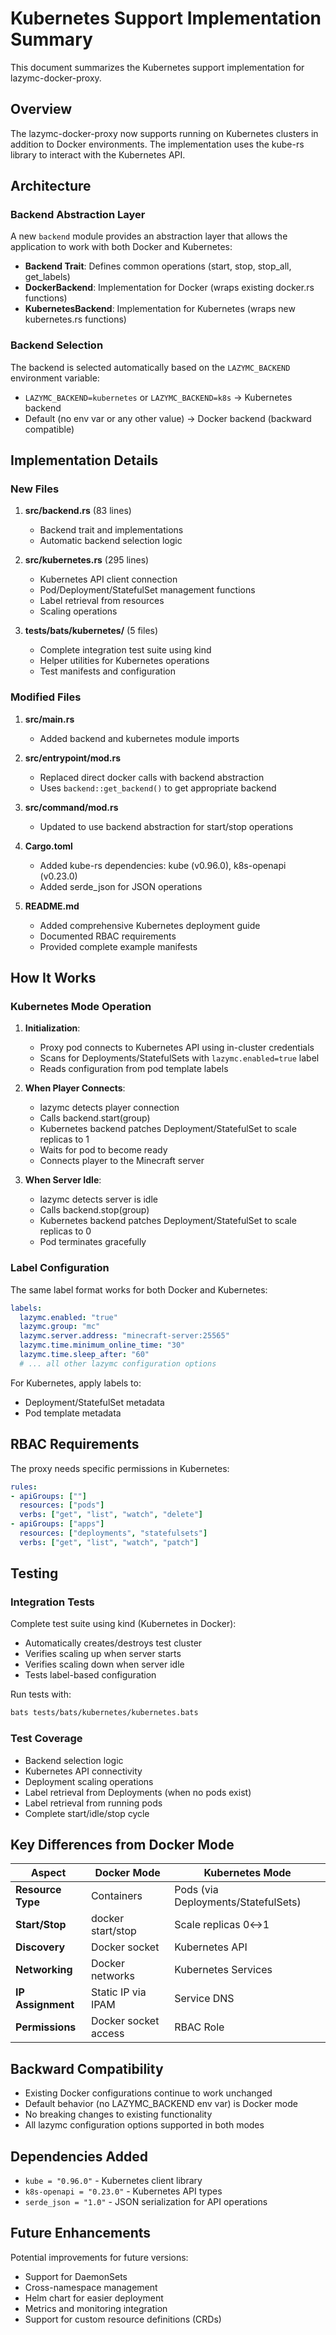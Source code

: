 # Kubernetes Support Implementation Summary

This document summarizes the Kubernetes support implementation for lazymc-docker-proxy.

## Overview

The lazymc-docker-proxy now supports running on Kubernetes clusters in addition to Docker environments. The implementation uses the kube-rs library to interact with the Kubernetes API.

## Architecture

### Backend Abstraction Layer

A new `backend` module provides an abstraction layer that allows the application to work with both Docker and Kubernetes:

- **Backend Trait**: Defines common operations (start, stop, stop_all, get_labels)
- **DockerBackend**: Implementation for Docker (wraps existing docker.rs functions)
- **KubernetesBackend**: Implementation for Kubernetes (wraps new kubernetes.rs functions)

### Backend Selection

The backend is selected automatically based on the `LAZYMC_BACKEND` environment variable:
- `LAZYMC_BACKEND=kubernetes` or `LAZYMC_BACKEND=k8s` → Kubernetes backend
- Default (no env var or any other value) → Docker backend (backward compatible)

## Implementation Details

### New Files

1. **src/backend.rs** (83 lines)
   - Backend trait and implementations
   - Automatic backend selection logic

2. **src/kubernetes.rs** (295 lines)
   - Kubernetes API client connection
   - Pod/Deployment/StatefulSet management functions
   - Label retrieval from resources
   - Scaling operations

3. **tests/bats/kubernetes/** (5 files)
   - Complete integration test suite using kind
   - Helper utilities for Kubernetes operations
   - Test manifests and configuration

### Modified Files

1. **src/main.rs**
   - Added backend and kubernetes module imports

2. **src/entrypoint/mod.rs**
   - Replaced direct docker calls with backend abstraction
   - Uses `backend::get_backend()` to get appropriate backend

3. **src/command/mod.rs**
   - Updated to use backend abstraction for start/stop operations

4. **Cargo.toml**
   - Added kube-rs dependencies: kube (v0.96.0), k8s-openapi (v0.23.0)
   - Added serde_json for JSON operations

5. **README.md**
   - Added comprehensive Kubernetes deployment guide
   - Documented RBAC requirements
   - Provided complete example manifests

## How It Works

### Kubernetes Mode Operation

1. **Initialization**:
   - Proxy pod connects to Kubernetes API using in-cluster credentials
   - Scans for Deployments/StatefulSets with `lazymc.enabled=true` label
   - Reads configuration from pod template labels

2. **When Player Connects**:
   - lazymc detects player connection
   - Calls backend.start(group)
   - Kubernetes backend patches Deployment/StatefulSet to scale replicas to 1
   - Waits for pod to become ready
   - Connects player to the Minecraft server

3. **When Server Idle**:
   - lazymc detects server is idle
   - Calls backend.stop(group)
   - Kubernetes backend patches Deployment/StatefulSet to scale replicas to 0
   - Pod terminates gracefully

### Label Configuration

The same label format works for both Docker and Kubernetes:

```yaml
labels:
  lazymc.enabled: "true"
  lazymc.group: "mc"
  lazymc.server.address: "minecraft-server:25565"
  lazymc.time.minimum_online_time: "30"
  lazymc.time.sleep_after: "60"
  # ... all other lazymc configuration options
```

For Kubernetes, apply labels to:
- Deployment/StatefulSet metadata
- Pod template metadata

## RBAC Requirements

The proxy needs specific permissions in Kubernetes:

```yaml
rules:
- apiGroups: [""]
  resources: ["pods"]
  verbs: ["get", "list", "watch", "delete"]
- apiGroups: ["apps"]
  resources: ["deployments", "statefulsets"]
  verbs: ["get", "list", "watch", "patch"]
```

## Testing

### Integration Tests

Complete test suite using kind (Kubernetes in Docker):
- Automatically creates/destroys test cluster
- Verifies scaling up when server starts
- Verifies scaling down when server idle
- Tests label-based configuration

Run tests with:
```bash
bats tests/bats/kubernetes/kubernetes.bats
```

### Test Coverage

- Backend selection logic
- Kubernetes API connectivity
- Deployment scaling operations
- Label retrieval from Deployments (when no pods exist)
- Label retrieval from running pods
- Complete start/idle/stop cycle

## Key Differences from Docker Mode

| Aspect | Docker Mode | Kubernetes Mode |
|--------|-------------|-----------------|
| **Resource Type** | Containers | Pods (via Deployments/StatefulSets) |
| **Start/Stop** | docker start/stop | Scale replicas 0↔1 |
| **Discovery** | Docker socket | Kubernetes API |
| **Networking** | Docker networks | Kubernetes Services |
| **IP Assignment** | Static IP via IPAM | Service DNS |
| **Permissions** | Docker socket access | RBAC Role |

## Backward Compatibility

- Existing Docker configurations continue to work unchanged
- Default behavior (no LAZYMC_BACKEND env var) is Docker mode
- No breaking changes to existing functionality
- All lazymc configuration options supported in both modes

## Dependencies Added

- `kube = "0.96.0"` - Kubernetes client library
- `k8s-openapi = "0.23.0"` - Kubernetes API types
- `serde_json = "1.0"` - JSON serialization for API operations

## Future Enhancements

Potential improvements for future versions:
- Support for DaemonSets
- Cross-namespace management
- Helm chart for easier deployment
- Metrics and monitoring integration
- Support for custom resource definitions (CRDs)
